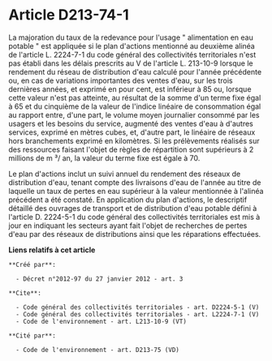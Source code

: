 # Article D213-74-1

La majoration du taux de la redevance pour l'usage " alimentation en eau potable " est appliquée si le plan d'actions
mentionné au deuxième alinéa de l'article L. 2224-7-1 du code général des collectivités territoriales n'est pas établi dans
les délais prescrits au V de l'article L. 213-10-9 lorsque le rendement du réseau de distribution d'eau calculé pour l'année
précédente ou, en cas de variations importantes des ventes d'eau, sur les trois dernières années, et exprimé en pour cent,
est inférieur à 85 ou, lorsque cette valeur n'est pas atteinte, au résultat de la somme d'un terme fixe égal à 65 et du
cinquième de la valeur de l'indice linéaire de consommation égal au rapport entre, d'une part, le volume moyen journalier
consommé par les usagers et les besoins du service, augmenté des ventes d'eau à d'autres services, exprimé en mètres cubes,
et, d'autre part, le linéaire de réseaux hors branchements exprimé en kilomètres. Si les prélèvements réalisés sur des
ressources faisant l'objet de règles de répartition sont supérieurs à 2 millions de m ³/ an, la valeur du terme fixe est
égale à 70. 

Le plan d'actions inclut un suivi annuel du rendement des réseaux de distribution d'eau, tenant compte des livraisons d'eau
de l'année au titre de laquelle un taux de pertes en eau supérieur à la valeur mentionnée à l'alinéa précédent a été
constaté. En application du plan d'actions, le descriptif détaillé des ouvrages de transport et de distribution d'eau potable
défini à l'article D. 2224-5-1 du code général des collectivités territoriales est mis à jour en indiquant les secteurs ayant
fait l'objet de recherches de pertes d'eau par des réseaux de distributions ainsi que les réparations effectuées.

**Liens relatifs à cet article**

	**Créé par**:

	  - Décret n°2012-97 du 27 janvier 2012 - art. 3

	**Cite**:

	  - Code général des collectivités territoriales - art. D2224-5-1 (V)
	  - Code général des collectivités territoriales - art. L2224-7-1 (V)
	  - Code de l'environnement - art. L213-10-9 (VT)

	**Cité par**:

	  - Code de l'environnement - art. D213-75 (VD)

